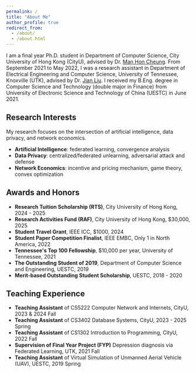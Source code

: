 ```yaml
---
permalink: /
title: "About Me"
author_profile: true
redirect_from: 
  - /about/
  - /about.html
---
```


I am a final year Ph.D. student in Department of Computer Science, City University of Hong Kong (CityU), advised by Dr. [Man Hon Cheung](https://www.cs.cityu.edu.hk/~mhcheung/index.htm). From September 2021 to May 2022, I was a research assistant in Department of Electrical Engineering and Computer Science, University of Tennessee, Knoxville (UTK), advised by Dr. [Jian Liu](https://web.eecs.utk.edu/~jliu/). I received my B.Eng. degree in Computer Science and Technology (double major in Finance) from University of Electronic Science and Technology of China (UESTC) in June 2021.


Research Interests
------
My research focuses on the intersection of artificial intelligence, data privacy, and network economics.
- **Artificial Intelligence**: federated learning, convergence analysis
- **Data Privacy**: centralized/federated unlearning, adversarial attack and defense
- **Network Economics**: incentive and pricing mechanism, game theory, convex optimization

Awards and Honors
------
- **Research Tuition Scholarship (RTS)**, City University of Hong Kong, 2024 - 2025
- **Research Activities Fund (RAF)**, City University of Hong Kong, \$30,000, 2025
- **Student Travel Grant**, IEEE ICC, \$1000, 2024
- **Student Paper Competition Finalist**, IEEE EMBC, Only 1 in North America, 2022
- **Tennessee's Top 100 Fellowship**, \$10,000 per year, University of Tennessee, 2021
- **The Outstanding Student of 2019**, Department of Computer Science and Engineering, UESTC, 2019
- **Merit-based Outstanding Student Scholarship**, UESTC, 2018 - 2020
     
    
Teaching Experience
------
- **Teaching Assistant** of CS5222 Computer Network and Internets, CityU, 2023 & 2024 Fall
- **Teaching Assistant** of CS3402 Database Systems, CityU, 2023 - 2025 Spring
- **Teaching Assistant** of CS1302 Introduction to Programming, CityU, 2022 Fall
- **Supervision of Final Year Project (FYP)** Depression diagnosis via Federated Learning, UTK, 2021 Fall
- **Teaching Assistant** of Virtual Simulation of Unmanned Aerial Vehicle (UAV), UESTC, 2019 Spring



